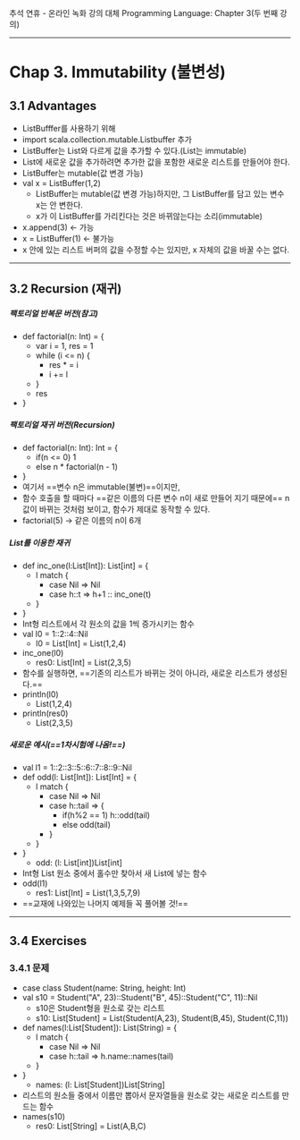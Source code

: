 추석 연휴 - 온라인 녹화 강의 대체
Programming Language: Chapter 3(두 번째 강의)

---
# Chap 3. Immutability (불변성)
## 3.1 Advantages
- ListBufffer를 사용하기 위해
- import scala.collection.mutable.Listbuffer 추가
- ListBuffer는 List와 다르게 값을 추가할 수 있다.(List는 immutable)
- List에 새로운 값을 추가하려면 추가한 값을 포함한 새로운 리스트를 만들어야 한다.
- ListBuffer는 mutable(값 변경 가능)
- val x = ListBuffer(1,2)
	- ListBuffer는 mutable(값 변경 가능)하지만, 그 ListBuffer를 담고 있는 변수 x는 안 변한다.
	- x가 이 ListBuffer를 가리킨다는 것은 바뀌않는다는 소리(immutable)
- x.append(3) <- 가능
- x = ListBuffer(1) <- 불가능
- x 안에 있는 리스트 버퍼의 값을 수정할 수는 있지만, x 자체의 값을 바꿀 수는 없다.

---
## 3.2 Recursion (재귀)
##### 팩토리얼 반복문 버전(참고)
- def factorial(n: Int) = {
	- var i = 1, res = 1
	- while (i <= n) {
		- res * = i
		- i += l
	- }
	- res
- }

##### 팩토리얼 재귀 버전(Recursion)
- def factorial(n: Int): Int = {
	- if(n <= 0) 1
	- else n * factorial(n - 1)
- } 
- 여기서 ==변수 n은 immutable(불변)==이지만,
- 함수 호출을 할 때마다 ==같은 이름의 다른 변수 n이 새로 만들어 지기 때문에== n값이 바뀌는 것처럼 보이고, 함수가 제대로 동작할 수 있다.
- factorial(5) -> 같은 이름의 n이 6개

##### List를 이용한 재귀
- def inc_one(l:List[Int]): List[int] = {
	- l match {
		- case Nil => Nil
		- case h::t => h+1 :: inc_one(t)
	- }
- }
- Int형 리스트에서 각 원소의 값을 1씩 증가시키는 함수
- val l0 = 1::2::4::Nil
	- l0 = List[Int] = List(1,2,4)
- inc_one(l0)
	- res0: List[Int] = List(2,3,5)
- 함수를 실행하면, ==기존의 리스트가 바뀌는 것이 아니라, 새로운 리스트가 생성된다.==
- println(l0)
	- List(1,2,4)
- println(res0)
	- List(2,3,5)

##### 새로운 예시(==1차시험에 나옴!==)
- val l1 = 1::2::3::5::6::7::8::9::Nil
- def odd(l: List[Int]): List[Int] = {
	- l match {
		- case Nil => Nil
		- case h::tail => {
			- if(h%2 == 1) h::odd(tail)
			- else odd(tail)
		- }
	- }
- }
	- odd: (l: List[int])List[int]
- Int형 List 원소 중에서 홀수만 찾아서 새 List에 넣는 함수
- odd(l1)
	- res1: List[Int] = List(1,3,5,7,9) 
- ==교재에 나와있는 나머지 예제들 꼭 풀어볼 것!==

---
## 3.4 Exercises
### 3.4.1 문제
- case class Student(name: String, height: Int)
- val s10 = Student("A", 23)::Student("B", 45)::Student("C", 11)::Nil
	- s10은 Student형을 원소로 갖는 리스트
	- s10: List[Student] = List(Student(A,23), Student(B,45), Student(C,11))
- def names(l:List[Student]): List(String) = {
	- l match {
		- case Nil => Nil
		- case h::tail => h.name::names(tail)
	- }
- }
	- names: (l: List[Student])List[String]
- 리스트의 원소들 중에서 이름만 뽑아서 문자열들을 원소로 갖는 새로운 리스트를 만드는 함수
- names(s10)
	- res0: List[String] = List(A,B,C)